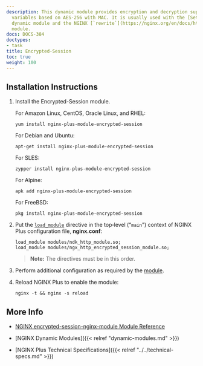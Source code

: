 ```yaml
---
description: This dynamic module provides encryption and decryption support for NGINX
  variables based on AES-256 with MAC. It is usually used with the [Set-Misc](https://docs.nginx.com/nginx/admin-guide/dynamic-modules/set-misc/)
  dynamic module and the NGINX [`rewrite`](https://nginx.org/en/docs/http/ngx_http_rewrite_module.html)
  module.
docs: DOCS-384
doctypes:
- task
title: Encrypted-Session
toc: true
weight: 100
---
```



<span id="install"></span>
## Installation Instructions

1. Install the Encrypted-Session module.

   For Amazon Linux, CentOS, Oracle Linux, and RHEL:
   
   ```shell
   yum install nginx-plus-module-encrypted-session
   ```
   
   For Debian and Ubuntu:
   
   ```shell
   apt-get install nginx-plus-module-encrypted-session
   ```

   For SLES:
   
   ```shell
   zypper install nginx-plus-module-encrypted-session
   ```

   For Alpine:

   ```shell
   apk add nginx-plus-module-encrypted-session
   ```

   For FreeBSD:

   ```shell
   pkg install nginx-plus-module-encrypted-session
   ```

2. Put the [`load_module`](https://nginx.org/en/docs/ngx_core_module.html#load_module) directive in the top‑level (“`main`”) context of NGINX Plus configuration file, **nginx.conf**:

   ```nginx
   load_module modules/ndk_http_module.so;
   load_module modules/ngx_http_encrypted_session_module.so;
   ```
   
   > **Note:** The directives must be in this order.

3. Perform additional configuration as required by the [module](https://github.com/openresty/encrypted-session-nginx-module).

4. Reload NGINX Plus to enable the module:

   ```shell
   nginx -t && nginx -s reload
   ```


<span id="info"></span>
## More Info

* [NGINX encrypted-session-nginx-module Module Reference](https://github.com/openresty/encrypted-session-nginx-module)

* [NGINX Dynamic Modules]({{< relref "dynamic-modules.md" >}})

* [NGINX Plus Technical Specifications]({{< relref "../../technical-specs.md" >}})

